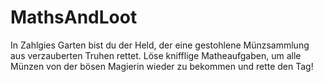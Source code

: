 # MathsAndLoot

In Zahlgies Garten bist du der Held, der eine gestohlene Münzsammlung aus verzauberten Truhen rettet. Löse knifflige Matheaufgaben, um alle Münzen von der bösen Magierin wieder zu bekommen und rette den Tag!